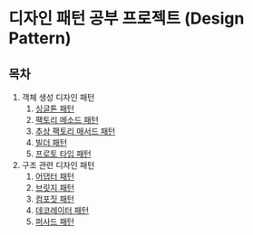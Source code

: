 # 디자인 패턴 공부 프로젝트 (Design Pattern)
## 목차
1. 객체 생성 디자인 패턴
   1. [싱글톤 패턴](https://github.com/hyeokjin-eun/design-pattern/tree/master/src/main/java/com/pattern/design/singleton)
   2. [팩토리 메소드 패턴](https://github.com/hyeokjin-eun/design-pattern/tree/master/src/main/java/com/pattern/design/factorymethod)
   3. [추상 팩토리 매서드 패턴](https://github.com/hyeokjin-eun/design-pattern/tree/master/src/main/java/com/pattern/design/abstractfactory)
   4. [빌더 패턴](https://github.com/hyeokjin-eun/design-pattern/tree/master/src/main/java/com/pattern/design/builder)
   5. [프로토 타입 패턴](https://github.com/hyeokjin-eun/design-pattern/tree/master/src/main/java/com/pattern/design/prototype)
2. 구조 관련 디자인 패턴
   1. [어댑터 패턴](https://github.com/hyeokjin-eun/design-pattern/tree/master/src/main/java/com/pattern/design/adapter)
   2. [브릿지 패턴](https://github.com/hyeokjin-eun/design-pattern/tree/master/src/main/java/com/pattern/design/bridge)
   3. [컴포짓 패턴](https://github.com/hyeokjin-eun/design-pattern/tree/master/src/main/java/com/pattern/design/composite)
   4. [데코레이터 패턴](https://github.com/hyeokjin-eun/design-pattern/tree/master/src/main/java/com/pattern/design/decorator)
   5. [퍼사드 패턴](https://github.com/hyeokjin-eun/design-pattern/tree/master/src/main/java/com/pattern/design/facade)